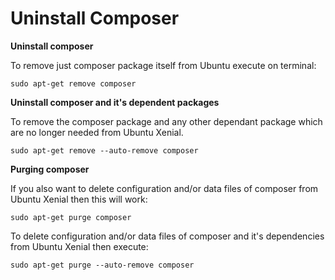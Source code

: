 # Uninstall Composer

**Uninstall composer**

To remove just composer package itself from Ubuntu execute on terminal:

```
sudo apt-get remove composer
```

**Uninstall composer and it's dependent packages**

To remove the composer package and any other dependant package which are no longer needed from Ubuntu Xenial.

```
sudo apt-get remove --auto-remove composer
```

**Purging composer**

If you also want to delete configuration and/or data files of composer from Ubuntu Xenial then this will work:

```
sudo apt-get purge composer
```

To delete configuration and/or data files of composer and it's dependencies from Ubuntu Xenial then execute:

```
sudo apt-get purge --auto-remove composer
```
